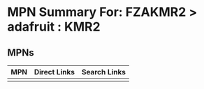 



# MPN Summary For: FZAKMR2 > adafruit : KMR2

## MPNs
  

|MPN|Direct Links|Search Links|
| :--- | :--- | :--- |
||||
